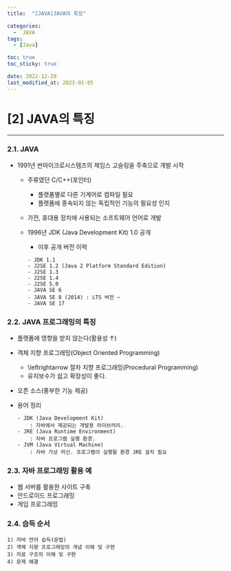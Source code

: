 ```yaml
---
title:  "[JAVA]JAVA의 특징" 

categories:
  -  JAVA
tags:
  - [Java]

toc: true
toc_sticky: true

date: 2022-12-28
last_modified_at: 2023-01-05
---
```

# [2] JAVA의 특징
----
### 2.1. JAVA

- 1991년 썬마이크로시스템즈의 제임스 고슬링을 주축으로 개발 시작

    - 주류였던 C/C++(포인터)
        - 플랫폼별로 다른 기계어로 컴파일 필요
        - 플랫폼에 종속되지 않는 독립적인 기능의 필요성 인지

    - 가전, 휴대용 장치에 사용되는 소프트웨어 언어로 개발

    - 1996년 JDK (Java Development Kit) 1.0 공개
       - 이후 공개 버전 이력
        
        ```
        - JDK 1.1
        - J2SE 1.2 (Java 2 Platform Standard Edition) 
        - J2SE 1.3
        - J2SE 1.4
        - J2SE 5.0 
        - JAVA SE 6
        - JAVA SE 8 (2014) : LTS 버전 ~
        - JAVA SE 17
        ```

### 2.2. JAVA 프로그래밍의 특징

- 플랫폼에 영향을 받지 않는다(활용성 &uparrow;)      

- 객체 지향 프로그래밍(Object Oriented Programming) 
    - \leftrightarrow 절차 지향 프로그래밍(Procedural Programming)
    - 유지보수가 쉽고 확장성이 좋다. 
                
- 오픈 소스(풍부한 기능 제공)

- 용어 정리

    ```
    - JDK (Java Development Kit)
        : 자바에서 제공되는 개발용 라이브러리.
    - JRE (Java Runtime Environment)
        : 자바 프로그램 실행 환경.
    - JVM (Java Virtual Machine)
        : 자바 가상 머신. 프로그램이 실행될 환경 JRE 설치 필요
    ```
    
### 2.3. 자바 프로그래밍 활용 예

- 웹 서버를 활용한 사이트 구축 
- 안드로이드 프로그래밍
- 게임 프로그래밍

### 2.4. 습득 순서
    1) 자바 언어 습득(문법)
    2) 객체 지향 프로그래밍의 개념 이해 및 구현
    3) 자료 구조의 이해 및 구현 
    4) 문제 해결
